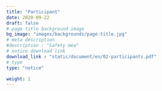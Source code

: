 ```yaml
---
title: "Participant"
date: 2020-09-22
draft: false
# page title background image
bg_image: "images/backgrounds/page-title.jpg"
# meta description
#description : "Safety mea"
# notice download link
download_link : "static/document/en/02-participants.pdf"
# type
type: "notice"

weight: 1
---
```

